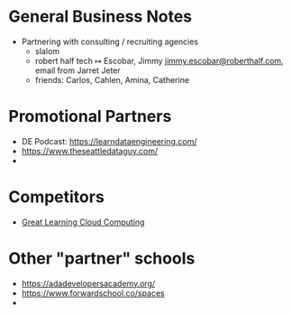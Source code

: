 
# General Business Notes

- Partnering with consulting / recruiting agencies
  - slalom
  - robert half tech ↦ Escobar, Jimmy <jimmy.escobar@roberthalf.com>, email from Jarret Jeter
  - friends: Carlos, Cahlen, Amina, Catherine


# Promotional Partners

- DE Podcast: https://learndataengineering.com/
- https://www.theseattledataguy.com/
- 

# Competitors

- [Great Learning Cloud Computing](https://www.mygreatlearning.com/cloud-computing/courses/pg-program-online-cloud-computing-course?arz=1)

# Other "partner" schools

- https://adadevelopersacademy.org/
- https://www.forwardschool.co/spaces
- 